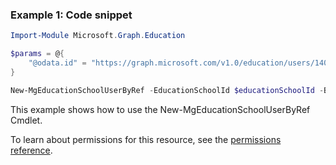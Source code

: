 ### Example 1: Code snippet

```powershell
Import-Module Microsoft.Graph.Education

$params = @{
	"@odata.id" = "https://graph.microsoft.com/v1.0/education/users/14008"
}

New-MgEducationSchoolUserByRef -EducationSchoolId $educationSchoolId -BodyParameter $params
```
This example shows how to use the New-MgEducationSchoolUserByRef Cmdlet.

To learn about permissions for this resource, see the [permissions reference](/graph/permissions-reference).

